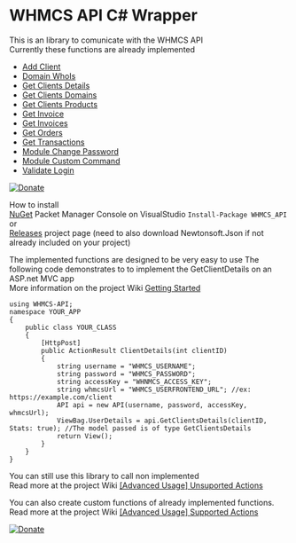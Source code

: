# WHMCS API C# Wrapper

This is an library to comunicate with the WHMCS API<br/>
Currently these functions are already implemented

* [Add Client](https://github.com/hitmanpt/whmcs-api/wiki/AddClient%28%29)
* [Domain WhoIs](https://github.com/hitmanpt/whmcs-api/wiki/DomainWhoIs%28%29)
* [Get Clients Details](https://github.com/hitmanpt/whmcs-api/wiki/GetClientsDetails%28%29)
* [Get Clients Domains](https://github.com/hitmanpt/whmcs-api/wiki/GetClientsDomains%28%29)
* [Get Clients Products](https://github.com/hitmanpt/whmcs-api/wiki/GetClientsProducts%28%29)
* [Get Invoice](https://github.com/hitmanpt/whmcs-api/wiki/GetInvoice%28%29)
* [Get Invoices](https://github.com/hitmanpt/whmcs-api/wiki/GetInvoices%28%29)
* [Get Orders](https://github.com/hitmanpt/whmcs-api/wiki/GetOrders%28%29)
* [Get Transactions](https://github.com/hitmanpt/whmcs-api/wiki/GetTransactions%28%29)
* [Module Change Password](https://github.com/hitmanpt/whmcs-api/wiki/ModuleChangePassword%28%29)
* [Module Custom Command](https://github.com/hitmanpt/whmcs-api/wiki/ModuleCustomCommand%28%29)
* [Validate Login](https://github.com/hitmanpt/whmcs-api/wiki/ValidateLogin%28%29)

[![Donate](https://img.shields.io/badge/Donate-PayPal-green.svg)](https://www.paypal.com/cgi-bin/webscr?cmd=_s-xclick&hosted_button_id=A3JFH2WA6U9YU)

How to install<br />
[NuGet](https://www.nuget.org/packages/WHMCS_API) Packet Manager Console on VisualStudio `Install-Package WHMCS_API`
<br />or<br />
<a href="https://github.com/hitmanpt/whmcs-api/releases">Releases</a> project page (need to also download Newtonsoft.Json if not already included on your project)

The implemented functions are designed to be very easy to use
The following code demonstrates to to implement the GetClientDetails on an ASP.net MVC app<br />
More information on the project Wiki <a href="https://github.com/hitmanpt/whmcs-api/wiki/Getting-Started">Getting Started</a>

```
using WHMCS-API;
namespace YOUR_APP
{
    public class YOUR_CLASS
    {
        [HttpPost]
        public ActionResult ClientDetails(int clientID)
        {
            string username = "WHMCS_USERNAME";
            string password = "WHMCS_PASSWORD";
            string accessKey = "WHNMCS_ACCESS_KEY";
            string whmcsUrl = "WHMCS_USERFRONTEND_URL"; //ex: https://example.com/client
            API api = new API(username, password, accessKey, whmcsUrl);
            ViewBag.UserDetails = api.GetClientsDetails(clientID, Stats: true); //The model passed is of type GetClientsDetails
            return View();
        }
    }
}
```

You can still use this library to call non implemented<br />
Read more at the project Wiki <a href="https://github.com/hitmanpt/whmcs-api/wiki/%5BAdvanced-Usage%5D-Unsuported-Actions">[Advanced Usage] Unsuported Actions</a>


You can also create custom functions of already implemented functions.<br />
Read more at the project Wiki <a href="https://github.com/hitmanpt/whmcs-api/wiki/%5BAdvanced-Usage%5D-Supported-Actions">[Advanced Usage] Supported Actions</a>


[![Donate](https://img.shields.io/badge/Donate-PayPal-green.svg)](https://www.paypal.com/cgi-bin/webscr?cmd=_s-xclick&hosted_button_id=A3JFH2WA6U9YU)
